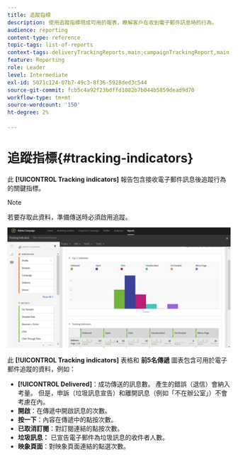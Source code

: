 ```yaml
---
title: 追蹤指標
description: 使用追蹤指標現成可用的報表，瞭解客戶在收到電子郵件訊息時的行為。
audience: reporting
content-type: reference
topic-tags: list-of-reports
context-tags: deliveryTrackingReports,main;campaignTrackingReport,main;programTrackingReport,main
feature: Reporting
role: Leader
level: Intermediate
exl-id: 5071c124-07b7-49c3-8f36-5928ded3c544
source-git-commit: fcb5c4a92f23bdffd1082b7b044b5859dead9d70
workflow-type: tm+mt
source-wordcount: '150'
ht-degree: 2%

---
```


# 追蹤指標{#tracking-indicators}

此 **[!UICONTROL Tracking indicators]** 報告包含接收電子郵件訊息後追蹤行為的關鍵指標。

>[!NOTE]
>
>若要存取此資料，準備傳送時必須啟用追蹤。

![](assets/delivery_reports_2.png)

此 **[!UICONTROL Tracking indicators]** 表格和 **前5名傳遞** 圖表包含可用於電子郵件追蹤的資料，例如：

* **[!UICONTROL Delivered]**：成功傳送的訊息數。 產生的錯誤（退信）會納入考量。 但是，申訴（垃圾訊息宣告）和離開訊息（例如「不在辦公室」）不會考慮在內。
* **開啟**：在傳遞中開啟訊息的次數。
* **按一下**：內容在傳遞中的點按次數。
* **已取消訂閱**：對訂閱連結的點按次數。
* **垃圾訊息：** 已宣告電子郵件為垃圾訊息的收件者人數。
* **映象頁面**：對映象頁面連結的點選次數。
